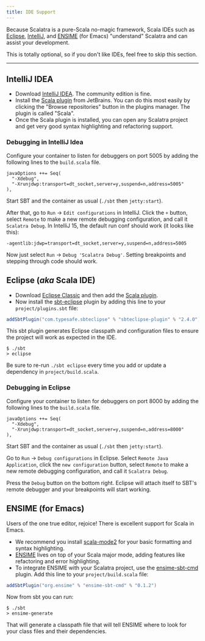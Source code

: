 ```yaml
---
title: IDE Support
---
```


Because Scalatra is a pure-Scala no-magic framework, Scala IDEs such as
[Eclipse](http://scala-ide.org/),
[IntelliJ](http://confluence.jetbrains.net/display/SCA/Scala+Plugin+for+IntelliJ+IDEA),
and [ENSIME](https://github.com/aemoncannon/ensime) (for Emacs)
"understand" Scalatra and can assist your development.

This is totally optional, so if you don't like IDEs, feel free to skip this section.

---

## IntelliJ IDEA

- Download [IntelliJ IDEA](http://www.jetbrains.com/idea/download/index.html). The community edition is fine.
- Install the [Scala plugin](http://confluence.jetbrains.net/display/SCA/Scala+Plugin+for+IntelliJ+IDEA) from JetBrains. You can do this most easily by clicking the "Browse repositories" button in the plugins manager. The plugin is called "Scala".
- Once the Scala plugin is installed, you can open any Scalatra project and get very good syntax highlighting and refactoring support.


### Debugging in IntelliJ Idea

Configure your container to listen for debuggers on port 5005 by adding the following lines to the `build.scala` file.

```
javaOptions ++= Seq(
  "-Xdebug",
  "-Xrunjdwp:transport=dt_socket,server=y,suspend=n,address=5005"
),
```

Start SBT and the container as usual (`./sbt` then `jetty:start`).

After that, go to `Run` -> `Edit configurations` in IntelliJ. Click the `+`
button, select `Remote` to make a new remote debugging configuration, and
call it `Scalatra Debug`. In IntelliJ 15, the default run conf should work
(it looks like this):

```
-agentlib:jdwp=transport=dt_socket,server=y,suspend=n,address=5005
```

Now just select `Run` -> `Debug 'Scalatra Debug'`. Setting breakpoints and
stepping through code should work.


## Eclipse (*aka* Scala IDE)
- Download [Eclipse Classic](http://www.eclipse.org/downloads/packages/eclipse-classic-421/junosr1) and then add the [Scala plugin](http://scala-ide.org/).
- Now install the [sbt-eclipse](https://github.com/typesafehub/sbteclipse) plugin by
adding this line to your `project/plugins.sbt` file:

```scala
addSbtPlugin("com.typesafe.sbteclipse" % "sbteclipse-plugin" % "2.4.0")
```

This sbt plugin generates Eclipse classpath and configuration files to ensure the
project will work as expected in the IDE.

```
$ ./sbt
> eclipse
```
Be sure to re-run `./sbt eclipse` every time you add or update a dependency in
`project/build.scala`.

### Debugging in Eclipse

Configure your container to listen for debuggers on port 8000 by adding the following lines to the `build.scala` file.

```
javaOptions ++= Seq(
  "-Xdebug",
  "-Xrunjdwp:transport=dt_socket,server=y,suspend=n,address=8000"
),
```

Start SBT and the container as usual (`./sbt` then `jetty:start`).

Go to `Run` -> `Debug configurations` in Eclipse. Select
`Remote Java Application`, click the `new configuration`  button,
select `Remote` to make a new remote debugging configuration, and
call it `Scalatra Debug`.

Press the `Debug` button on the bottom right. Eclipse will attach itself to
SBT's remote debugger and your breakpoints will start working.



## ENSIME (for Emacs)

Users of the one true editor, rejoice! There is excellent support for Scala in Emacs.

- We recommend you install [scala-mode2](https://github.com/hvesalai/scala-mode2) for your basic formatting and syntax highlighting.
- [ENSIME](https://github.com/aemoncannon/ensime) lives on top of your Scala major mode,
adding features like refactoring and error highlighting.
- To integrate ENSIME with your Scalatra project, use the
[ensime-sbt-cmd](https://github.com/aemoncannon/ensime-sbt-cmd) plugin.
Add this line to your `project/build.scala` file:

```scala
addSbtPlugin("org.ensime" % "ensime-sbt-cmd" % "0.1.2")
```

Now from sbt you can run:

```
$ ./sbt
> ensime-generate
```

That will generate a classpath file that will tell ENSIME where to look for your
class files and their dependencies.
